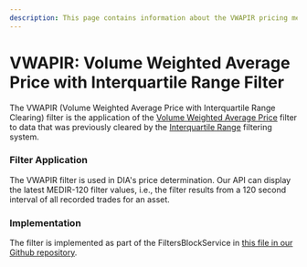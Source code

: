 ```yaml
---
description: This page contains information about the VWAPIR pricing methodology.
---
```


# VWAPIR: Volume Weighted Average Price with Interquartile Range Filter

The VWAPIR (Volume Weighted Average Price with Interquartile Range Clearing) filter is the application of the [Volume Weighted Average Price](vwap-volume-weighted-average-price.md) filter to data that was previously cleared by the [Interquartile Range](ir-interquartile-range-filter.md) filtering system.

### Filter Application

The VWAPIR filter is used in DIA's price determination. Our API can display the latest MEDIR-120 filter values, i.e., the filter results from a 120 second interval of all recorded trades for an asset.

### Implementation

The filter is implemented as part of the FiltersBlockService in [this file in our Github repository](https://github.com/diadata-org/diadata/blob/master-ibm-tmp/internal/pkg/filtersBlockService/FilterVWAPIR.go).
